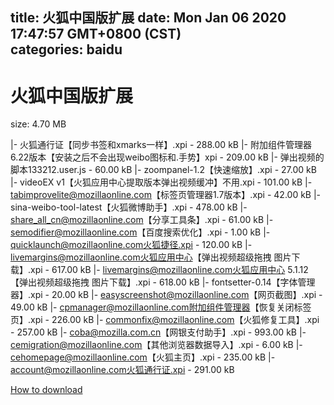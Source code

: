 
title: 火狐中国版扩展
date: Mon Jan 06 2020 17:47:57 GMT+0800 (CST)    
categories: baidu
---

# 火狐中国版扩展
size: 4.70 MB
 
 
|- 火狐通行证【同步书签和xmarks一样】.xpi - 288.00 kB
|- 附加组件管理器 6.22版本【安装之后不会出现weibo图标和.手势】xpi - 209.00 kB
|- 弹出视频的脚本133212.user.js - 60.00 kB
|- zoompanel-1.2【快速缩放】.xpi - 27.00 kB
|- videoEX v1【火狐应用中心提取版本弹出视频缓冲】不用.xpi - 101.00 kB
|- tabimprovelite@mozillaonline.com【标签页管理器1.7版本】.xpi - 42.00 kB
|- sina-weibo-tool-latest【火狐微博助手】.xpi - 478.00 kB
|- share_all_cn@mozillaonline.com【分享工具条】.xpi - 61.00 kB
|- semodifier@mozillaonline.com【百度搜索优化】.xpi - 1.00 kB
|- quicklaunch@mozillaonline.com火狐捷径.xpi - 120.00 kB
|- livemargins@mozillaonline.com火狐应用中心【弹出视频超级拖拽 图片下载】.xpi - 617.00 kB
|- livemargins@mozillaonline.com火狐应用中心 5.1.12【弹出视频超级拖拽 图片下载】.xpi - 618.00 kB
|- fontsetter-0.14【字体管理器】.xpi - 20.00 kB
|- easyscreenshot@mozillaonline.com【网页截图】.xpi - 49.00 kB
|- cpmanager@mozillaonline.com附加组件管理器【恢复关闭标签页】.xpi - 226.00 kB
|- commonfix@mozillaonline.com【火狐修复工具】.xpi - 257.00 kB
|- coba@mozilla.com.cn【网银支付助手】.xpi - 993.00 kB
|- cemigration@mozillaonline.com【其他浏览器数据导入】.xpi - 6.00 kB
|- cehomepage@mozillaonline.com【火狐主页】.xpi - 235.00 kB
|- account@mozillaonline.com火狐通行证.xpi - 291.00 kB

[How to download](https://bpcam.bemobtrk.com/go/2ceec3aa-1ca2-46d6-b9ff-aaa5c184517c?jno=3896)
